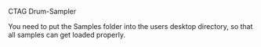 CTAG Drum-Sampler

You need to put the Samples folder into the users desktop directory, so that all samples can get loaded properly.